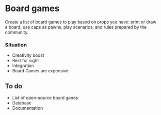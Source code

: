 # Board games
Create a list of board games to play based on props you have: print or draw a board, use caps as pawns, play scenarios, and rules prepared by the community.

### Situation
* Creativity boost
* Rest for sight
* Integration
* Board Games are expensive

## To do 
* List of open-source board ganes
* Database
* Documentation

